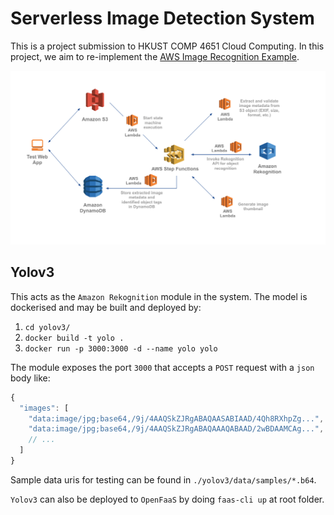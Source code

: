 # Serverless Image Detection System

This is a project submission to HKUST COMP 4651 Cloud Computing. In this project, we aim to re-implement the [AWS Image Recognition Example](https://github.com/aws-samples/lambda-refarch-imagerecognition).

![](https://raw.githubusercontent.com/aws-samples/lambda-refarch-imagerecognition/master/images/photo-processing-backend-diagram.png)

## Yolov3

This acts as the `Amazon Rekognition` module in the system. The model is dockerised and may be built and deployed by:

1. `cd yolov3/`
2. `docker build -t yolo .`
3. `docker run -p 3000:3000 -d --name yolo yolo`

The module exposes the port `3000` that accepts a `POST` request with a `json` body like:

```javascript
{
  "images": [
    "data:image/jpg;base64,/9j/4AAQSkZJRgABAQAASABIAAD/4Qh8RXhpZg...",
    "data:image/jpg;base64,/9j/4AAQSkZJRgABAQAAAQABAAD/2wBDAAMCAg...",
    // ...
  ]
}
```

Sample data uris for testing can be found in `./yolov3/data/samples/*.b64`.

`Yolov3` can also be deployed to `OpenFaaS` by doing `faas-cli up` at root folder.
